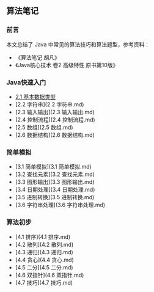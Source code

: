 ## 算法笔记

### 前言

本文总结了 Java 中常见的算法技巧和算法题型，参考资料：

* 《算法笔记.胡凡》
* 《Java核心技术 卷2 高级特性 原书第10版》

### Java快速入门

* [2.1 基本数据类型](2.1基本数据类型.md)
* [2.2 字符串](2.2 字符串.md)
* [2.3 输入输出](2.3 输入输出.md)
* [2.4 控制流程](2.4 控制流程.md)
* [2.5 数组](2.5 数组.md)
* [2.6 数据结构](2.6 数据结构.md)

### 简单模拟

* [3.1 简单模拟](3.1 简单模拟.md)
* [3.2 查找元素](3.2 查找元素.md)
* [3.3 图形输出](3.3 图形输出.md)
* [3.4 日期处理](3.4 日期处理.md)
* [3.5 进制转换](3.5 进制转换.md)
* [3.6 字符串处理](3.6 字符串处理.md)

### 算法初步

* [4.1 排序](4.1 排序.md)
* [4.2 散列](4.2 散列.md)
* [4.3 递归](4.3 递归.md)
* [4.4 贪心](4.4 贪心.md)
* [4.5 二分](4.5 二分.md)
* [4.6 双指针](4.6 双指针.md)
* [4.7 技巧](4.7 技巧.md)

